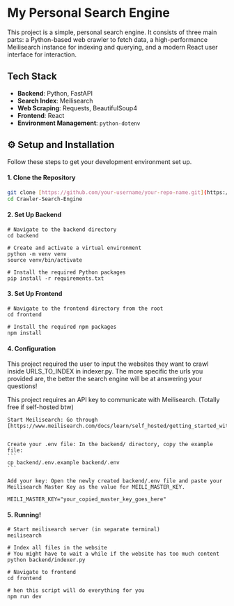 # My Personal Search Engine

This project is a simple, personal search engine. It consists of three main parts: a Python-based web crawler to fetch data, a high-performance Meilisearch instance for indexing and querying, and a modern React user interface for interaction.

## Tech Stack

* **Backend**: Python, FastAPI
* **Search Index**: Meilisearch
* **Web Scraping**: Requests, BeautifulSoup4
* **Frontend**: React
* **Environment Management**: `python-dotenv`

## ⚙️ Setup and Installation

Follow these steps to get your development environment set up.

#### 1. Clone the Repository
```bash
git clone [https://github.com/your-username/your-repo-name.git](https://github.com/maybe-yesterday/Crawler-Search-Engine.git)
cd Crawler-Search-Engine
```

#### 2. Set Up Backend

```
# Navigate to the backend directory
cd backend

# Create and activate a virtual environment
python -m venv venv
source venv/bin/activate

# Install the required Python packages
pip install -r requirements.txt
```

#### 3. Set Up Frontend

```
# Navigate to the frontend directory from the root
cd frontend

# Install the required npm packages
npm install
```

#### 4. Configuration

This project required the user to input the websites they want to crawl inside URLS_TO_INDEX in indexer.py. 
The more specific the urls you provided are, the better the search engine will be at answering your questions!

This project requires an API key to communicate with Meilisearch. (Totally free if self-hosted btw)

    Start Meilisearch: Go through [https://www.meilisearch.com/docs/learn/self_hosted/getting_started_with_self_hosted_meilisearch]


    Create your .env file: In the backend/ directory, copy the example file:
    ```
    cp backend/.env.example backend/.env
    ```

    Add your key: Open the newly created backend/.env file and paste your Meilisearch Master Key as the value for MEILI_MASTER_KEY.

    MEILI_MASTER_KEY="your_copied_master_key_goes_here"

#### 5. Running!

```
# Start meilisearch server (in separate terminal)
meilisearch

# Index all files in the website
# You might have to wait a while if the website has too much content
python backend/indexer.py

# Navigate to frontend
cd frontend

# hen this script will do everything for you
npm run dev
```
